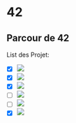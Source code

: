 # 42
## Parcour de 42
List des Projet:<br />
- [x] ![](https://img.shields.io/static/v1?label=Libft&message=115&color=success&style=?style=for-the-badge&logo=appveyor)<br />
- [x] ![](https://img.shields.io/static/v1?label=Get_next_line&message=112&color=success&style=?style=for-the-badge&logo=appveyor)<br />
- [x] ![](https://img.shields.io/static/v1?label=Ft_printf&message=100&color=success&style=?style=for-the-badge&logo=appveyor)<br />
- [ ] ![](https://img.shields.io/static/v1?label=Push_swap&message=0&color=success&style=?style=for-the-badge&logo=appveyor)<br />
- [ ] ![](https://img.shields.io/static/v1?label=Pipex&message=0&color=success&style=?style=for-the-badge&logo=appveyor)<br />
- [X] ![](https://img.shields.io/static/v1?label=Fdf&message=118&color=success&style=?style=for-the-badge&logo=appveyor)<br />
